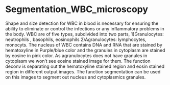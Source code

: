 # Segmentation_WBC_microscopy
Shape and size detection for WBC in blood is necessary for ensuring the ability to eliminate or control the infections or any inflammatory problems in the body. WBC are of five types, subdivided into two parts, 1)Granulocytes: neutrophils , basophils, eosinophils 2)Agranulocytes: lymphocytes, monocyts. The nucleus of WBC contains DNA and RNA that are stained by hematoxyline in Purple/blue color and the granules in cytoplasm are stained by eosine in pink color. As agranulocytes does not have granules in cytoplasm we won’t see eosine stained image for them. The function deconv is separating out the hematoxyline stained region and eosin stained region in different output images. The function segmentation can be used on this images to segment out nucleus and cytoplasmics granules. 
